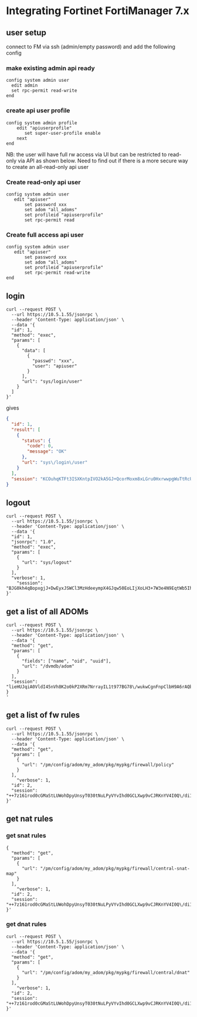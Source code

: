 # Integrating Fortinet FortiManager 7.x

## user setup

connect to FM via ssh (admin/empty password) and add the following config

### make existing admin api ready

```console
config system admin user
  edit admin
  set rpc-permit read-write
end
```

### create api user profile

```console
config system admin profile
    edit "apiuserprofile"
       set super-user-profile enable
    next
end
```

NB: the user will have full rw access via UI but can be restricted to read-only via API as shown below.
Need to find out if there is a more secure way to create an all-read-only api user

### Create read-only api user
```console
config system admin user
   edit "apiuser"
       set password xxx
       set adom "all_adoms"             
       set profileid "apiuserprofile"
       set rpc-permit read
```

### Create full access api user
```console
config system admin user
   edit "apiuser"
       set password xxx
       set adom "all_adoms"             
       set profileid "apiuserprofile"
       set rpc-permit read-write
end       
```

## login
```console
curl --request POST \
  --url https://10.5.1.55/jsonrpc \
  --header 'Content-Type: application/json' \
  --data '{
  "id": 1,
  "method": "exec",
  "params": [
    {
      "data": [
        {
          "passwd": "xxx", 
          "user": "apiuser"
        }
      ], 
      "url": "sys/login/user"
    }
  ]
}'
```

gives
```json
{
  "id": 1,
  "result": [
    {
      "status": {
        "code": 0,
        "message": "OK"
      },
      "url": "sys\/login\/user"
    }
  ],
  "session": "KCOuhqKTFt3ISXKntpIVO2kA5GJ+QcorMoxm8xLGru0HxrwwpgWuTtRcU8P9XCpbIRlDjjSv2+lzTYYIt1bSzw=="
}
```

## logout

```console
curl --request POST \
  --url https://10.5.1.55/jsonrpc \
  --header 'Content-Type: application/json' \
  --data '{
  "id": 1,
  "jsonrpc": "1.0", 
  "method": "exec",
  "params": [
    {
      "url": "sys/logout"
    }
  ],
  "verbose": 1,
	"session": "BJG0kh4qBopxgjJ+DwEyxJSWCl3MzHdeeympX4GJqw50EoLIjXoLH3+7W3e4N9EqtWb5IhGKBJugGKS6HQrDUg=="
}'
```

## get a list of all ADOMs

```console
curl --request POST \
  --url https://10.5.1.55/jsonrpc \
  --header 'Content-Type: application/json' \
  --data '{
  "method": "get",
  "params": [
    {
	  "fields": ["name", "oid", "uuid"],
      "url": "/dvmdb/adom"
    }
  ],
  "session": "lieHUJqiA0VldI45nVh8K2o0kP2XRm7NrrayIL1t977BG78\/wukwCgnFnpClbH9A6rAQbCPVjcGVFOw1VwULLQ=="
}
'
```

## get a list of fw rules

```console
curl --request POST \
  --url https://10.5.1.55/jsonrpc \
  --header 'Content-Type: application/json' \
  --data '{
  "method": "get",
  "params": [
    {
      "url": "/pm/config/adom/my_adom/pkg/mypkg/firewall/policy"
    }
  ],
	"verbose": 1,
  "id": 2,
  "session": "++7z161rod0cGMaStLUWohDpyUnsyT030tNuLPyVYvIhd0GCLXwp9vCJRKnYV4I0Q\/di1bSL3Wf7o8oNnWu6cw=="
}'
```

## get nat rules

### get snat rules
```console
{
  "method": "get",
  "params": [
    {
      "url": "/pm/config/adom/my_adom/pkg/mypkg/firewall/central-snat-map"
    }
  ],
	"verbose": 1,
  "id": 2,
  "session": "++7z161rod0cGMaStLUWohDpyUnsyT030tNuLPyVYvIhd0GCLXwp9vCJRKnYV4I0Q\/di1bSL3Wf7o8oNnWu6cw=="
}'
```
### get dnat rules

```console
curl --request POST \
  --url https://10.5.1.55/jsonrpc \
  --header 'Content-Type: application/json' \
  --data '{
  "method": "get",
  "params": [
    {
      "url": "/pm/config/adom/my_adom/pkg/mypkg/firewall/central/dnat"
    }
  ],
	"verbose": 1,
  "id": 2,
  "session": "++7z161rod0cGMaStLUWohDpyUnsyT030tNuLPyVYvIhd0GCLXwp9vCJRKnYV4I0Q\/di1bSL3Wf7o8oNnWu6cw=="
}'
```